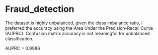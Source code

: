 # Fraud_detection

The dataset is highly unbalanced, given the class imbalance ratio, I preferred the accuracy using the Area Under the Precision-Recall Curve (AUPRC). Confusion matrix accuracy is not meaningful for unbalanced classification.

AUPRC = 0.9986
